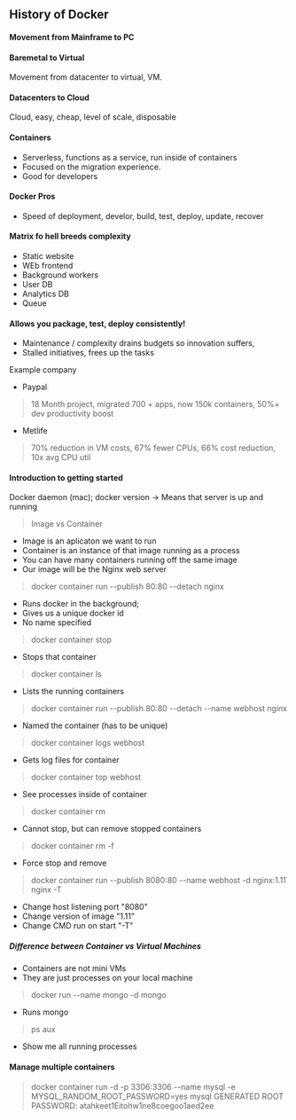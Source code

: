 ## History of Docker

#### Movement from Mainframe to PC
#### Baremetal to Virtual
Movement from datacenter to virtual, VM. 

#### Datacenters to Cloud
Cloud, easy, cheap, level of scale, disposable

#### Containers
- Serverless, functions as a service, run inside of containers
- Focused on the migration experience.
- Good for developers

#### Docker Pros
- Speed of deployment, develor, build, test, deploy, update, recover

#### Matrix fo hell breeds complexity
- Static website
- WEb frontend
- Background workers
- User DB
- Analytics DB
- Queue

#### Allows you package, test, deploy consistently!
- Maintenance / complexity drains budgets so innovation suffers,
- Stalled initiatives, frees up the tasks 

Example company
- Paypal 
> 18 Month project, migrated 700 + apps, now 150k containers, 50%+ dev productivity boost

- Metlife
> 70% reduction in VM costs, 67% fewer CPUs, 66% cost reduction, 10x avg CPU util

#### Introduction to getting started
Docker daemon (mac); docker version -> Means that server is up and running

> Image vs Container
- Image is an aplicaton we want to run
- Container is an instance of that image running as a process
- You can have many containers running off the same image
- Our image will be the Nginx web server

> docker container run --publish 80:80 --detach nginx
- Runs docker in the background; 
- Gives us a unique docker id
- No name specified

> docker container stop <first few numbers of container id>
- Stops that container

> docker container ls
- Lists the running containers

> docker container run --publish 80:80 --detach --name webhost nginx
- Named the container (has to be unique)

>docker container logs webhost
- Gets log files for container

> docker container top webhost 
- See processes inside of container

> docker container rm <containerId> <containerId>
- Cannot stop, but can remove stopped containers

> docker container rm -f <containerId>
- Force stop and remove

> docker container run --publish 8080:80 --name webhost -d nginx:1.11 nginx -T
- Change host listening port "8080"
- Change version of image "1.11"
- Change CMD run on start "-T"


##### Difference between Container vs Virtual Machines
- Containers are not mini VMs
- They are just processes on your local machine

> docker run --name mongo -d mongo
- Runs mongo 

> ps aux
- Show me all running processes

#### Manage multiple containers
>  docker container run -d -p 3306:3306 --name mysql -e MYSQL_RANDOM_ROOT_PASSWORD=yes mysql
GENERATED ROOT PASSWORD: atahkeet1Eitohw1ne8coegoo1aed2ee
